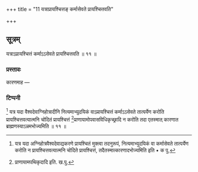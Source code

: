 +++
title = "11 यत्राप्रायश्चित्तङ् कर्मासेवते प्रायश्चित्तवति"

+++

## सूत्रम्
यत्राऽप्रायश्चित्तं कर्माऽऽसेवते प्रायश्चित्तवति ॥ ११ ॥
### प्रस्तावः
कारणमाह —  
### टिप्पनी
[^१] यत्र यदा वैश्वदेवाग्निहोत्रादीनि नित्यमाभ्युदयिकं वाऽप्रायश्चित्तं कर्माऽऽसेवते तात्पर्येण करोति प्रायश्चित्तवत्यात्मनि चोदितं प्रायश्चित्तं  [^२]प्राणायामोपवासविधिकृच्छ्रादि न करोति तदा एतस्मात् कारणात ब्राह्मणस्याऽन्नमभोज्यमिति ॥ ११ ॥  


[^१]:

    यत्र यदा अग्निहोत्रवैश्वदेवाद्यकरणे प्रायश्चितं मुक्त्वा तदनुरूपं, नित्यमाभ्युदयिकं वा कर्मासेवते तात्पर्येण करोति न प्रायश्चित्तवत्यात्मनि चोदिते प्रायश्चित्तं, तदैतस्मात्कारणादभोज्यमिति इति • क पु.  

[^२]: प्राणायामपथिकृदादि इति. ख.पु.  
